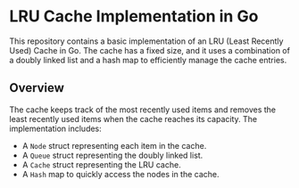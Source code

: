# LRU Cache Implementation in Go

This repository contains a basic implementation of an LRU (Least Recently Used) Cache in Go. The cache has a fixed size, and it uses a combination of a doubly linked list and a hash map to efficiently manage the cache entries. 

## Overview

The cache keeps track of the most recently used items and removes the least recently used items when the cache reaches its capacity. The implementation includes:

- A `Node` struct representing each item in the cache.
- A `Queue` struct representing the doubly linked list.
- A `Cache` struct representing the LRU cache.
- A `Hash` map to quickly access the nodes in the cache.